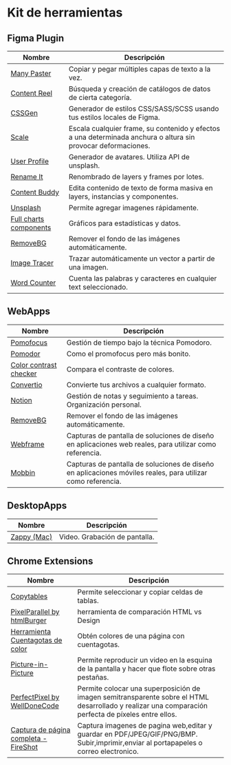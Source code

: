 # Kit de herramientas


## Figma Plugin

| **Nombre** | **Descripción** |
|----------|--------------|
| [Many Paster](https://www.figma.com/community/plugin/831936445397604629) | Copiar y pegar múltiples capas de texto a la vez.|
| [Content Reel](https://www.figma.com/community/plugin/731627216655469013 ) | Búsqueda y creación de catálogos de datos de cierta categoría.|
| [CSSGen](https://www.figma.com/community/plugin/742750636238601912 ) | Generador de estilos CSS/SASS/SCSS usando tus estilos locales de Figma.|
| [Scale](https://www.figma.com/community/plugin/836326694968364056) | Escala cualquier frame, su contenido y efectos a una determinada anchura o altura sin provocar deformaciones.|
| [User Profile](https://www.figma.com/community/plugin/749945157855564842) | Generador de avatares. Utiliza API de unsplash.|
| [Rename It](https://www.figma.com/community/plugin/731271836271143349) | Renombrado de layers y frames por lotes.|
| [Content Buddy](https://www.figma.com/community/plugin/731260490045684148) | Edita contenido de texto de forma masiva en layers, instancias y componentes.|
| [Unsplash](https://www.figma.com/community/plugin/738454987945972471) | Permite agregar imagenes rápidamente.|
| [Full charts components](https://www.figma.com/community/file/1039326385370619352)| Gráficos para estadísticas y datos.|
| [RemoveBG](https://www.figma.com/community/plugin/738992712906748191)| Remover el fondo de las imágenes automáticamente.|
| [Image Tracer](https://www.figma.com/community/plugin/735707089415755407) | Trazar automáticamente un vector a partir de una imagen.|
| [Word Counter](https://www.figma.com/community/plugin/835015945650515753) | Cuenta las palabras y caracteres en cualquier text seleccionado.|


## WebApps

| **Nombre** | **Descripción** |
|----------|--------------|
| [Pomofocus](https://pomofocus.io/) | Gestión de tiempo bajo la técnica Pomodoro.|
| [Pomodor](https://pomodor.app/timer ) | Como el promofocus pero más bonito.|
| [Color contrast checker](https://webaim.org/resources/contrastchecker/) | Compara el contraste de colores.|
| [Convertio](https://convertio.co/es/) | Convierte tus archivos a cualquier formato.|
| [Notion](https://notion.so) | Gestión de notas y seguimiento a tareas. Organización personal.|
| [RemoveBG](https://www.remove.bg/) | Remover el fondo de las imágenes automáticamente.|
| [Webframe](https://webframe.xyz/) | Capturas de pantalla de soluciones de diseño en aplicaciones web reales, para utilizar como referencia.|
| [Mobbin](https://mobbin.com/browse/ios/apps) | Capturas de pantalla de soluciones de diseño en aplicaciones móviles reales, para utilizar como referencia.|


## DesktopApps

| **Nombre** | **Descripción** |
|----------|--------------|
| [Zappy (Mac)](https://zapier.com/zappy) | Video. Grabación de pantalla.|


## Chrome Extensions
| **Nombre** | **Descripción** |
|----------|--------------|
| [Copytables](https://merribithouse.net/copytables/) |Permite seleccionar y copiar celdas de tablas.|
| [PixelParallel by htmlBurger](https://chrome.google.com/webstore/detail/pixelparallel-by-htmlburg/iffnoibnepbcloaaagchjonfplimpkob) |herramienta de comparación HTML vs Design|
| [Herramienta Cuentagotas de color](https://chrome.google.com/webstore/detail/ultimate-color-picker/clkoagfbjkilljcajbbielofkeokbhma) |Obtén colores de una página con cuentagotas.|
| [Picture-in-Picture](https://chrome.google.com/webstore/detail/picture-in-picture/bpjkjejdannjfahgbahegaendgjgnpci) |Permite reproducir un video en la esquina de la pantalla y hacer que flote sobre otras pestañas.|
| [PerfectPixel by WellDoneCode](https://chrome.google.com/webstore/detail/perfectpixel-by-welldonec/dkaagdgjmgdmbnecmcefdhjekcoceebi) |Permite colocar una superposición de imagen semitransparente sobre el HTML desarrollado y realizar una comparación perfecta de píxeles entre ellos.|
| [Captura de página completa - FireShot](https://merribithouse.net/copytables) |Captura imagenes de pagina web,editar y guardar en PDF/JPEG/GIF/PNG/BMP. Subir,imprimir,enviar al portapapeles o correo electronico.|

